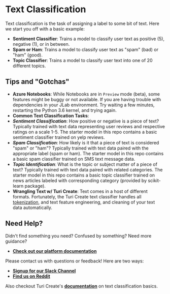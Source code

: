 # Text Classification
Text classification is the task of assigning a label to some bit of text. Here
 we start you off with a basic example:

- **Sentiment Classifier**:
  Trains a model to classify user text as positive (5), negative (1), or in between.
- **Spam or Ham**:
 Trains a model to classify user text as "spam" (bad) or "ham" (good).
- **Topic Classifier**:
 Trains a model to classify user text into one of 20 different topics.

## Tips and "Gotchas"
 -  **Azure Notebooks**: While Notebooks are in `Preview` mode (beta), some features might be buggy or not available. If you are having trouble with dependencies in your JLab environment. Try waiting a few minutes, restarting the Python 3.6 kernel, and trying again.
 -  **Common Text Classification Tasks**:
   - ***Sentiment Classification***: How positive or negative is a piece of text? Typically trained with text data
     representing user reviews and respective ratings on a scale 1-5. The starter model in this repo contains a basic sentiment classifier trained on yelp reviews.
   - ***Spam Classification***: How likely is it that a piece of text is considered "spam" or "ham"? Typically trained with
    text data paired with the appropriate label (spam or ham). The starter model in this repo contains a basic spam classifier trained on SMS text message data.
   - ***Topic Identification***: What is the topic or subject matter of a piece of text? Typically trained with text
    data paired with related categories. The starter model in this repo contains a basic topic classifier trained on news articles labeled with corresponding category (provided by scikit-learn package).
 - **Wrangling Text w/ Turi Create**: Text comes in a host of different formats. Fortunately, the Turi Create text classifier handles all [tokenization](https://nlp.stanford.edu/IR-book/html/htmledition/tokenization-1.html), and text feature engineering, and cleaning of your text data automatically.

## Need Help?
Didn't find something you need? Confused by something? Need more guidance?

- [**Check out our platform documentation**](https://docs.skafos.ai)

Please contact us with questions or feedback! Here are two ways:

-  [**Signup for our Slack Channel**](https://join.slack.com/t/metismachine-skafos/shared_invite/enQtNTAxMzEwOTk2NzA5LThjMmMyY2JkNTkwNDQ1YjgyYjFiY2MyMjRkMzYyM2E4MjUxNTJmYmQyODVhZWM2MjQwMjE5ZGM1Y2YwN2M5ODI)
-  [**Find us on Reddit**](https://reddit.com/r/skafos)

Also checkout Turi Create's [**documentation**](https://apple.github.io/turicreate/docs/userguide/text_classifier/) on
 text classification basics.
